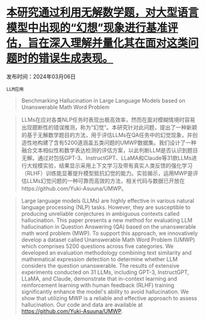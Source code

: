 # [本研究通过利用无解数学题，对大型语言模型中出现的“幻想”现象进行基准评估，旨在深入理解并量化其在面对这类问题时的错误生成表现。](https://arxiv.org/abs/2403.03558)

发布时间：2024年03月06日

`LLM应用`

> Benchmarking Hallucination in Large Language Models based on Unanswerable Math Word Problem

> LLMs在应对各类NLP任务时表现出极高效率，然而在面对模糊情境时容易出现臆断性的错误推测，称为“幻觉”。本研究针对此问题，提出了一种新颖的基于无解数学题目的方法，用于评估LLMs在QA任务中的幻觉现象，并创造性地构建了含有5200道涵盖五类问题的UMWP数据集。我们设计了一种融合文本相似性和数学表达检测的评估方案，以此判断LLM是否认识到题目无解。通过对包括GPT-3、InstructGPT、LLaMA和Claude等31款LLMs进行大规模实验，结果显示采用上下文学习及带有真实人类反馈的强化学习（RLHF）训练能显著提升模型抵抗幻觉的能力。实验揭示，运用MWP是评估LLMs幻觉问题的一种可靠而高效的方法，相关代码与数据已开放在https://github.com/Yuki-Asuuna/UMWP。

> Large language models (LLMs) are highly effective in various natural language processing (NLP) tasks. However, they are susceptible to producing unreliable conjectures in ambiguous contexts called hallucination. This paper presents a new method for evaluating LLM hallucination in Question Answering (QA) based on the unanswerable math word problem (MWP). To support this approach, we innovatively develop a dataset called Unanswerable Math Word Problem (UMWP) which comprises 5200 questions across five categories. We developed an evaluation methodology combining text similarity and mathematical expression detection to determine whether LLM considers the question unanswerable. The results of extensive experiments conducted on 31 LLMs, including GPT-3, InstructGPT, LLaMA, and Claude, demonstrate that in-context learning and reinforcement learning with human feedback (RLHF) training significantly enhance the model's ability to avoid hallucination. We show that utilizing MWP is a reliable and effective approach to assess hallucination. Our code and data are available at https://github.com/Yuki-Asuuna/UMWP.